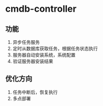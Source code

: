 # cmdb-controller
## 功能
1. 异步任务服务
2. 定时从数据库获取任务，根据任务状态执行
3. 服务器自动安装系统，系统配置
4. 验证服务器安装结果

## 优化方向
1. 任务中断后，恢复执行
2. 多点部署




